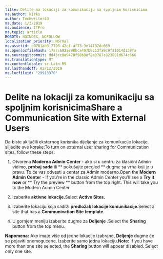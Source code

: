 ```yaml
---
title: Delite na lokaciji za komunikaciju sa spoljnim korisnicima
ms.author: kirks
author: Techwriter40
ms.date: 1/3/2019
ms.audience: ITPro
ms.topic: article
ROBOTS: NOINDEX, NOFOLLOW
localization_priority: Normal
ms.assetid: e0701ab9-7798-42cf-af73-9e14132dc669
ms.openlocfilehash: 17a7c692ae98bca407b9313fa9c9f21014d159fa
ms.sourcegitcommit: dd43cc0a9470f98b8ef2a3787c823801d674c666
ms.translationtype: MT
ms.contentlocale: sr-Latn-RS
ms.lasthandoff: 02/12/2019
ms.locfileid: "29913370"
---
```

# <a name="share-a-communication-site-with-external-users"></a><span data-ttu-id="23d4c-102">Delite na lokaciji za komunikaciju sa spoljnim korisnicima</span><span class="sxs-lookup"><span data-stu-id="23d4c-102">Share a Communication Site with External Users</span></span>

<span data-ttu-id="23d4c-103">Da biste uključili eksternog korisnika dijeljenje za komunikacije lokacije, slijedite ove korake:</span><span class="sxs-lookup"><span data-stu-id="23d4c-103">To turn on external user sharing for Communication sites, follow these steps:</span></span> 
  
1. <span data-ttu-id="23d4c-p101">Otvorena **Moderna Admin Center** - ako si u centru za klasični Admin vidimo, **probaj sada** ili \*\* pokušajte pregled \*\* dugme sa vrha koji je u pravu. To će vas odvesti u centar za Admin moderno.</span><span class="sxs-lookup"><span data-stu-id="23d4c-p101">Open the **Modern Admin Center** - If you're in the classic Admin Center you'll see a **Try it now** or \*\* Try the preview \*\* button from the top right. This will take you to the Modern Admin Center.</span></span> 
  
2. <span data-ttu-id="23d4c-106">Izaberite **aktivne lokacije.**</span><span class="sxs-lookup"><span data-stu-id="23d4c-106">Select **Active Sites.**</span></span>
  
3. <span data-ttu-id="23d4c-107">Izaberite lokaciju koja sadrži **predložak lokacije komunikacije**.</span><span class="sxs-lookup"><span data-stu-id="23d4c-107">Select a site that has a **Communication Site template**.</span></span> 
  
4. <span data-ttu-id="23d4c-108">U gornjem meniju izaberite dugme za **Deljenje** .</span><span class="sxs-lookup"><span data-stu-id="23d4c-108">Select the **Sharing** button from the top menu.</span></span> 
  
 <span data-ttu-id="23d4c-p102">**Napomena:** Ako imate više od jedne lokacije izabrane, **Deljenje** dugme će se pojaviti onemogućene. Izaberite samo jednu lokaciju.</span><span class="sxs-lookup"><span data-stu-id="23d4c-p102">**Note:** If you have more than one site selected, the **Sharing** button will appear disabled. Select only one site.</span></span> 
  

